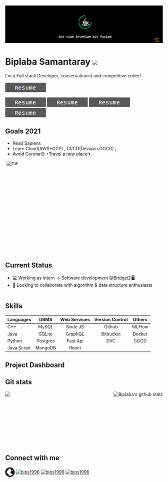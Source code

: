 
![Design and Development](https://github.com/bips1996/bips1996/blob/master/wallpaper.png)

<h1>Biplaba Samantaray <a href="https://github.com/antonkomarev/github-profile-views-counter">
    <img src="https://komarev.com/ghpvc/?username=bips1996">
</a> </h1>
I'm a Full stack Developer, conservationist and competitive coder!

<p>
<a href="https://www.linkedin.com/in/"><img height=30em src="https://github.com/bips1996/bips1996/blob/master/icons/resume.png" /></a></p>
<a href="https://www.linkedin.com/in/"><img height=30em src="https://github.com/bips1996/bips1996/blob/master/icons/resume.png" /></a>
<a href="https://www.linkedin.com/in/"><img height=30em src="https://github.com/bips1996/bips1996/blob/master/icons/resume.png" /></a>
<a href="https://www.linkedin.com/in/"><img height=30em src="https://github.com/bips1996/bips1996/blob/master/icons/resume.png" /></a>
<a href="https://www.linkedin.com/in/"><img height=30em src="https://github.com/bips1996/bips1996/blob/master/icons/resume.png" /></a></p>


## Goals 2021
- Read Sapiens
- Learn Cloud(AWS+GCP) , CI/CD(Devops+GOCD) ,
- Avoid Corona😊 +Travel a new place✈.

<img align="right" alt="GIF" src="https://github.com/bips1996/bips1996/blob/master/code.gif?raw=true" width="500" height="320" />


## Current Status
- 💻 Working as Intern -> Software development @<a href = "https://bridgei2i.com/">Bridgei2i</a>🖥️ <br>
- 🤘 Looking to collaborate with algorithm & data structure enthusiasts<br><br>
## Skills

| Languages      | DBMS        | Web Services     | Version Control | Others |
| :---           |    :----:   |          :---:   | :----:           | :---:  |
| C++ | MySQL | Node JS | Github | MLFlow |
| Java | SQLite | GraphQL | Bitbucket | Docker |
| Python | Postgres | Fast Api | DVC | GOCD |
| Java Script | MongoDB | React | | |

## Project Dashboard


## Git stats

<p>
<img align="right" height=180em src="https://github-readme-stats.vercel.app/api?username=bips1996&show_icons=true&include_all_commits=true&theme=vue" alt="Biplaba's github stats" />
<img align="left" height=180em  src="https://github-readme-stats.vercel.app/api/top-langs/?username=bips1996&hide=css,html,Jupyter Notebook&show_icons=true&theme=vue"/>
</p>
<br><br><br><br><br><br><br><br><br><br>

## Connect with me 
<p >
    <a href="https://biplabas.com" target="blank"><img align="center" src="https://raw.githubusercontent.com/iconic/open-iconic/master/svg/globe.svg" alt="bips1996_" height="30" width="30" /></a>
    <a href="https://www.linkedin.com/in/bips96/" target="blank"><img align="center" src="https://cdn.jsdelivr.net/npm/simple-icons@3.0.1/icons/linkedin.svg" alt="bips1996" height="30" width="30" /></a>
    <a href="https://www.facebook.com/biplab.sam" target="blank"><img align="center" src="https://cdn.jsdelivr.net/npm/simple-icons@3.0.1/icons/facebook.svg" alt="bips1996" height="30" width="30" /></a>
    <a href="https://www.instagram.com/i_am__biplab" target="blank"><img align="center" src="https://cdn.jsdelivr.net/npm/simple-icons@3.0.1/icons/instagram.svg" alt="bips1996" height="30" width="30" /></a>
</p>
